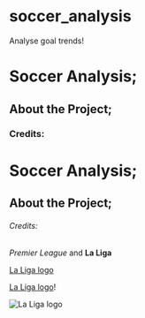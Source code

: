 # soccer_analysis
Analyse goal trends!

# Soccer Analysis; 
## About the Project; 
### Credits:

# Soccer Analysis; 
## About the Project; 
###### Credits:

*Premier League* and **La Liga**

[La Liga logo](https://assets.laliga.com/assets/logos/laliga-v/laliga-v-300x300.jpg)

[La Liga logo](https://assets.laliga.com/assets/logos/laliga-v/laliga-v-300x300.jpg)!

![La Liga logo](https://assets.laliga.com/assets/logos/laliga-v/laliga-v-300x300.jpg)
